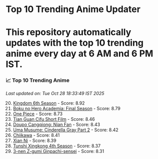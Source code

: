 # Top 10 Trending Anime Updater
# This repository automatically updates with the top 10 trending anime every day at 6 AM and 6 PM IST.

<!-- ANIME_LIST_START -->
### 📈 Top 10 Trending Anime

*Last updated on: Tue Oct 28 18:33:49 IST 2025*

20. [Kingdom 6th Season](https://myanimelist.net/anime/61517) - Score: 8.92
37. [Boku no Hero Academia: Final Season](https://myanimelist.net/anime/60098) - Score: 8.79
54. [One Piece](https://myanimelist.net/anime/21) - Score: 8.73
174. [Tian Guan Cifu Short Film](https://myanimelist.net/anime/60988) - Score: 8.46
187. [Doupo Cangqiong: Nian Fan](https://myanimelist.net/anime/51039) - Score: 8.43
194. [Uma Musume: Cinderella Gray Part 2](https://myanimelist.net/anime/61930) - Score: 8.42
205. [Chiikawa](https://myanimelist.net/anime/50250) - Score: 8.41
221. [Xian Ni](https://myanimelist.net/anime/55809) - Score: 8.39
239. [Tunshi Xingkong 4th Season](https://myanimelist.net/anime/56524) - Score: 8.37
291. [3-nen Z-gumi Ginpachi-sensei](https://myanimelist.net/anime/54757) - Score: 8.31

<!-- ANIME_LIST_END -->
